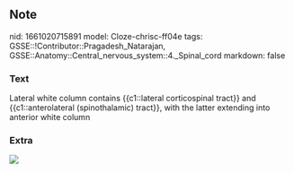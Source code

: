 ## Note
nid: 1661020715891
model: Cloze-chrisc-ff04e
tags: GSSE::!Contributor::Pragadesh_Natarajan, GSSE::Anatomy::Central_nervous_system::4._Spinal_cord
markdown: false

### Text
Lateral white column contains {{c1::lateral corticospinal tract}} and {{c1::anterolateral (spinothalamic) tract}}, with the latter extending into anterior white column

### Extra
<img src="paste-c2f59572595eb4c57315c825aed0e785fad67b95.jpg">
